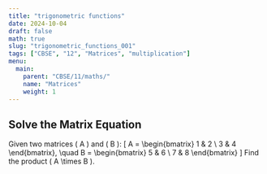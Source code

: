 ```yaml
---
title: "trigonometric functions"
date: 2024-10-04
draft: false
math: true
slug: "trigonometric_functions_001"
tags: ["CBSE", "12", "Matrices", "multiplication"]
menu:
  main:
    parent: "CBSE/11/maths/"
    name: "Matrices"
    weight: 1
---
```


## Solve the Matrix Equation

Given two matrices \( A \) and \( B \):
\[
A = \begin{bmatrix} 1 & 2 \\ 3 & 4 \end{bmatrix}, \quad
B = \begin{bmatrix} 5 & 6 \\ 7 & 8 \end{bmatrix}
\]
Find the product \( A \times B \).
